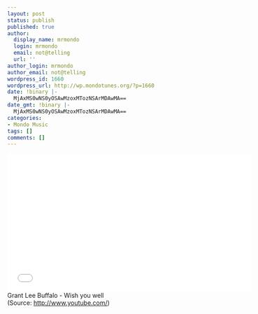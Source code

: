 ```yaml
---
layout: post
status: publish
published: true
author:
  display_name: mrmondo
  login: mrmondo
  email: not@telling
  url: ''
author_login: mrmondo
author_email: not@telling
wordpress_id: 1660
wordpress_url: http://wp.mondotunes.org/?p=1660
date: !binary |-
  MjAxMS0wNS0yOSAwMzoxMTozNSArMDAwMA==
date_gmt: !binary |-
  MjAxMS0wNS0yOSAwMzoxMTozNSArMDAwMA==
categories:
- Mondo Music
tags: []
comments: []
---
```

<iframe width="560" height="315" src="//www.youtube.com/embed/lyQkZFi-ITc" frameborder="0"> </iframe>
Grant Lee Buffalo - Wish you well
<div class="attribution">(<span>Source:</span> <a href="http://www.youtube.com/">http://www.youtube.com/</a>)</div>
